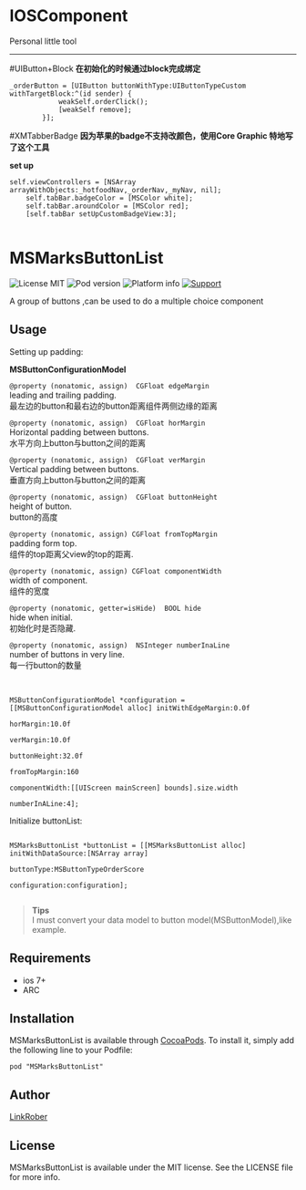 # IOSComponent
Personal little tool

---

#UIButton+Block
**在初始化的时候通过block完成绑定**

```
_orderButton = [UIButton buttonWithType:UIButtonTypeCustom withTargetBlock:^(id sender) {
            weakSelf.orderClick();
            [weakSelf remove];
        }];
```

#XMTabberBadge
**因为苹果的badge不支持改颜色，使用Core Graphic 特地写了这个工具**

**set up**

```
self.viewControllers = [NSArray arrayWithObjects:_hotfoodNav,_orderNav,_myNav, nil];
    self.tabBar.badgeColor = [MSColor white];
    self.tabBar.aroundColor = [MSColor red];
    [self.tabBar setUpCustomBadgeView:3];
    
```

# MSMarksButtonList

![License MIT](https://img.shields.io/dub/l/vibe-d.svg)
![Pod version](http://img.shields.io/cocoapods/v/MSMarksButtonList.svg?style=flat)
![Platform info](http://img.shields.io/cocoapods/p/MSMarksButtonList.svg?style=flat)
[![Support](https://img.shields.io/badge/support-iOS7+-blue.svg?style=flat)](https://www.apple.com/nl/ios/)

A group of buttons ,can be used to do a multiple choice component

<!-- <div style="display:inline-block"><img src="https://github.com/LinkRober/MSMarksButtonList/blob/master/Example/ScreenShot/screenshot1.PNG" height="250px" /></div>

<div style="display:inline-block"><img src="https://github.com/LinkRober/MSMarksButtonList/blob/master/Example/ScreenShot/screenshot2.PNG" height="250px" /></div> -->


## Usage

Setting up padding:<br>

**MSButtonConfigurationModel**<br>

`@property (nonatomic, assign)  CGFloat edgeMargin`<br>
leading and trailing padding.<br>
最左边的button和最右边的button距离组件两侧边缘的距离

`@property (nonatomic, assign)  CGFloat horMargin`<br>
Horizontal padding between buttons.<br>
水平方向上button与button之间的距离

`@property (nonatomic, assign)  CGFloat verMargin`<br>
Vertical padding between buttons.<br>
垂直方向上button与button之间的距离

`@property (nonatomic, assign)  CGFloat buttonHeight`<br>
height of button.<br>
button的高度

`@property (nonatomic, assign) CGFloat fromTopMargin`<br>
padding form top.<br>
组件的top距离父view的top的距离.

`@property (nonatomic, assign) CGFloat componentWidth`<br>
width of component.<br>
组件的宽度

`@property (nonatomic, getter=isHide)  BOOL hide`<br>
hide when initial.<br>
初始化时是否隐藏.

`@property (nonatomic, assign)  NSInteger numberInaLine`</br>
number of buttons in very line.<br>
每一行button的数量

<br>


```
MSButtonConfigurationModel *configuration = [[MSButtonConfigurationModel alloc] initWithEdgeMargin:0.0f
                                                                                             horMargin:10.0f
                                                                                             verMargin:10.0f
                                                                                          buttonHeight:32.0f
                                                                                         fromTopMargin:160
                                                                                        componentWidth:[[UIScreen mainScreen] bounds].size.width
                                                                                         numberInALine:4];

```

Initialize buttonList:

```

MSMarksButtonList *buttonList = [[MSMarksButtonList alloc] initWithDataSource:[NSArray array]
                                                                       buttonType:MSButtonTypeOrderScore
                                                                    configuration:configuration];
                                                                    
```

>**Tips**</br>
I must convert your data model to button model(MSButtonModel),like example.

## Requirements
* ios 7+
* ARC

## Installation

MSMarksButtonList is available through [CocoaPods](http://cocoapods.org). To install
it, simply add the following line to your Podfile:

`pod "MSMarksButtonList"`


## Author

[LinkRober](http://www.jianshu.com/users/84ae3fbd22e1/latest_articles)

## License

MSMarksButtonList is available under the MIT license. See the LICENSE file for more info.

